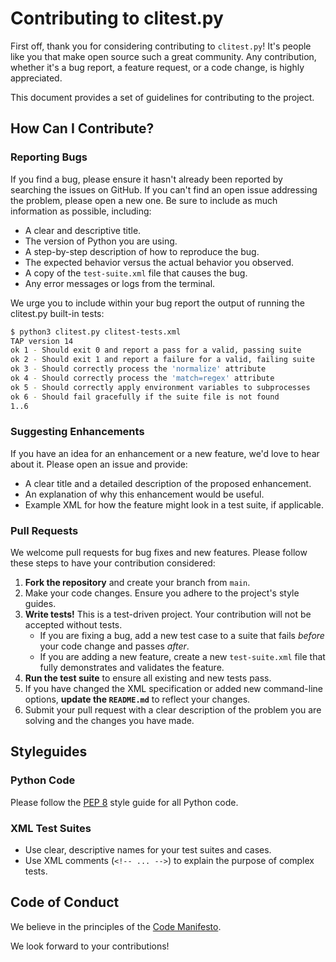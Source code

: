 # Contributing to clitest.py

First off, thank you for considering contributing to `clitest.py`! It's people like you that make open source such a great community. Any contribution, whether it's a bug report, a feature request, or a code change, is highly appreciated.

This document provides a set of guidelines for contributing to the project.

## How Can I Contribute?

### Reporting Bugs

If you find a bug, please ensure it hasn't already been reported by searching the issues on GitHub. If you can't find an open issue addressing the problem, please open a new one. Be sure to include as much information as possible, including:

* A clear and descriptive title.
* The version of Python you are using.
* A step-by-step description of how to reproduce the bug.
* The expected behavior versus the actual behavior you observed.
* A copy of the `test-suite.xml` file that causes the bug.
* Any error messages or logs from the terminal.

We urge you to include within your bug report the output of running the clitest.py built-in tests:

```sh
$ python3 clitest.py clitest-tests.xml 
TAP version 14
ok 1 - Should exit 0 and report a pass for a valid, passing suite
ok 2 - Should exit 1 and report a failure for a valid, failing suite
ok 3 - Should correctly process the 'normalize' attribute
ok 4 - Should correctly process the 'match=regex' attribute
ok 5 - Should correctly apply environment variables to subprocesses
ok 6 - Should fail gracefully if the suite file is not found
1..6
```

### Suggesting Enhancements

If you have an idea for an enhancement or a new feature, we'd love to hear about it. Please open an issue and provide:

* A clear title and a detailed description of the proposed enhancement.
* An explanation of why this enhancement would be useful.
* Example XML for how the feature might look in a test suite, if applicable.

### Pull Requests

We welcome pull requests for bug fixes and new features. Please follow these steps to have your contribution considered:

1.  **Fork the repository** and create your branch from `main`.
2.  Make your code changes. Ensure you adhere to the project's style guides.
3.  **Write tests!** This is a test-driven project. Your contribution will not be accepted without tests.
    * If you are fixing a bug, add a new test case to a suite that fails *before* your code change and passes *after*.
    * If you are adding a new feature, create a new `test-suite.xml` file that fully demonstrates and validates the feature.
4.  **Run the test suite** to ensure all existing and new tests pass.
5.  If you have changed the XML specification or added new command-line options, **update the `README.md`** to reflect your changes.
6.  Submit your pull request with a clear description of the problem you are solving and the changes you have made.

## Styleguides

### Python Code

Please follow the [PEP 8](https://www.python.org/dev/peps/pep-0008/) style guide for all Python code.

### XML Test Suites

* Use clear, descriptive names for your test suites and cases.
* Use XML comments (`<!-- ... -->`) to explain the purpose of complex tests.

## Code of Conduct

We believe in the principles of the [Code Manifesto](http://codemanifesto.com/).

We look forward to your contributions!

